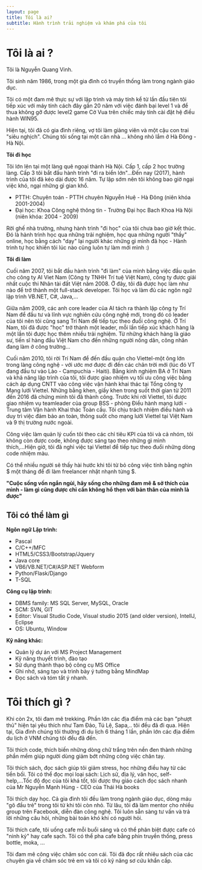 ```yaml
---
layout: page
title: Tôi là ai?
subtitle: Hành trình trải nghiệm và khám phá của tôi
---
```


# Tôi là ai ?
Tôi là Nguyễn Quang Vinh.

Tôi sinh năm 1986, trong một gia đình có truyền thống làm trong ngành giáo dục. 

Tôi có một đam mê thực sự với lập trình và máy tính kể từ lần đầu tiên tôi tiếp xúc với máy tính cách đây gần 20 năm với việc đánh bại level 1 và để thua không gỡ được level2 game Cờ Vua trên chiếc máy tính cài đặt hệ điều hành WIN95.

Hiện tại, tôi đã có gia đình riêng, vợ tôi làm giảng viên và một cậu con trai "siêu nghịch". Chúng tôi sống tại một căn nhà ... không nhỏ lắm ở Hà Đông - Hà Nội.

**Tôi đi học**

Tôi lớn lên tại một làng quê ngoại thành Hà Nội. Cấp 1, cấp 2 học trường làng. Cấp 3 tôi bắt đầu hành trình "đi ra biển lớn"...Đến nay (2017), hành trình của tôi đã kéo dài được 16 năm. Tự lập sớm nên tôi không bao giờ ngại việc khó, ngại những gì gian khổ.

- PTTH: Chuyên toán - PTTH chuyên Nguyễn Huệ - Hà Đông (niên khóa 2001-2004)
- Đại học: Khoa Công nghệ thông tin - Trường Đại học Bach Khoa Hà Nội (niên khóa: 2004 - 2009)

Rời ghế nhà trường, nhưng hành trình "đi học" của tôi chưa bao giờ kết thúc. Đó là hành trình học qua những trải nghiệm, học qua những người "thầy" online, học bằng cách "dạy" lại người khác những gì mình đã học - Hành trình tự học khiến tôi lúc nào cũng luôn tự làm mới mình :) 

**Tôi đi làm**

Cuối năm 2007, tôi bắt đầu hành trình "đi làm" của mình bằng việc đầu quân cho công ty AI Viet Nam (Công ty TNHH Trí tuệ Việt Nam), công ty được giải nhất cuộc thi Nhân tài đất Việt năm 2008. Ở đây, tôi đã được học làm như nào để trở thành một full-stack developer. Tôi học và làm đủ các ngôn ngữ lập trình VB.NET, C#, Java,...

Giữa năm 2009, các anh core leader của AI tách ra thành lập công ty Trí Nam để đầu tư và lĩnh vực nghiên cứu công nghệ mới, trong đó có leader của tôi nên tôi cũng sang Trí Nam để tiếp tục theo đuổi công nghệ. Ở Trí Nam, tôi đã được "học" trở thành một leader, mỗi lần tiếp xúc khách hàng là một lần tôi được học thêm nhiều trải nghiệm. Từ những khách hàng là giáo sư, tiến sĩ hàng đầu Việt Nam cho đến những người nông dân, công nhân đang làm ở công trường...


Cuối năm 2010, tôi rời Trí Nam để đến đầu quân cho Viettel-một ông lớn trong làng công nghệ - với ước mơ được đi đến các chân trời mới (lúc đó VT đang đầu tư vào Lào - Campuchia - Haiti). Bằng kinh nghiệm BA ở Trí Nam và khả năng lập trình của tôi, tôi được giao nhiệm vụ tối ưu công việc bằng cách áp dụng CNTT vào công việc vận hành khai thác tại Tổng công ty Mạng lưới Viettel. Những bằng khen, giấy khen trong suốt thời gian từ 2011 đến 2016 đã chứng minh tôi đã thành công. Trước khi rời Viettel, tôi được giao nhiệm vụ teamleader của group BSS - phòng Điều hành mạng lưới - Trung tâm Vận hành Khai thác Toàn cầu. Tôi chịu trách nhiệm điều hành và duy trì việc đảm bảo an toàn, thông suốt cho mạng lưới Viettel tại Việt Nam và 9 thị trường nước ngoài. 

Công việc làm quản lý cuốn tôi theo các chỉ tiêu KPI của tôi và cả nhóm, tôi không còn được code, không được sáng tạo theo những gì mình thích,...Hiện giờ, tôi đã nghỉ việc tại Viettel để tiếp tục theo đuổi những dòng code nhiệm màu. 

Có thể nhiều người sẽ thấy hài hước khi tôi từ bỏ công việc tính bằng nghìn $ một tháng để đi làm freelancer nhặt nhạnh từng $. 

**"Cuộc sống vốn ngắn ngủi, hãy sống cho những đam mê & sở thích của mình - làm gì cũng được chỉ cần không hổ thẹn với bản thân của mình là được"**


## Tôi có thể làm gì 
**Ngôn ngữ Lập trình:**
- Pascal
- C/C++/MFC
- HTML5/CSS3/Bootstrap/Jquery
- Java core
- VB6/VB.NET/C#/ASP.NET Webform
- Python/Flask/Django
- T-SQL

**Công cụ lập trình:**
- DBMS family: MS SQL Server, MySQL, Oracle
- SCM: SVN, GIT
- Editor: Visual Studio Code, Visual studio 2015 (and older version), IntellJ, Eclipse
- OS: Ubuntu, Window

**Kỹ năng khác:**
- Quản lý dự án với MS Project Management
- Kỹ năng thuyết trình, đào tạo
- Sử dụng thành thạo bộ công cụ MS Office
- Ghi nhớ, sáng tạo và trình bày ý tưởng bằng MindMap
- Đọc sách và tóm tắt ý nhanh.

# Tôi thích gì ?

Khi còn 2x, tôi đam mê trekking. Phần lớn các địa điểm mà các bạn "phượt thủ" hiện tại yêu thích như Tam Đảo, Tú Lệ, Sapa,.. tôi đều đã đi qua. Hiện tại, Gia đình chúng tôi thường đi du lịch 6 tháng 1 lần, phần lớn các địa điểm du lịch ở VNM chúng tôi đều đã đến.

Tôi thích code, thích biến những dòng chữ trắng trên nền đen thành những phần mềm giúp người dùng giảm bớt những công việc chân tay.

Tôi thích sách, đọc sách giúp tôi giảm stress, học những điều hay từ các tiền bối. Tôi có thể đọc mọi loại sách: Lịch sử, địa lý, văn học, self-help,...Tốc độ đọc của tôi khá tốt, tôi được thụ giáo cách đọc sách nhanh của Mr Nguyễn Mạnh Hùng - CEO của Thái Hà books

Tôi thích dạy học. Cả gia đình tôi đều làm trong ngành giáo dục, dòng máu "gõ đầu trẻ" trong tôi từ khi tôi còn nhỏ. Từ lâu, tôi đã làm mentor cho nhiều group trên Facebook, diễn đàn công nghệ. Tôi luôn sẵn sàng tư vấn và trả lời những câu hỏi, những bài toán khó khi có người hỏi.

Tôi thích cafe, tôi uống cafe mỗi buổi sáng và có thể phân biệt được cafe có "ninh ký" hay cafe sạch. Tôi có thể pha cafe bằng phin truyền thống, press bottle, moka, ...

Tôi đam mê công việc chăm sóc con cái. Tôi đã đọc rất nhiêu sách của các chuyên gia về chăm sóc trẻ em và tôi có kỹ năng sơ cứu khẩn cấp.